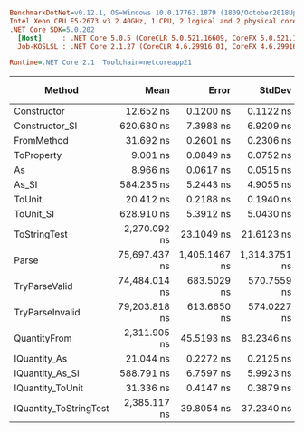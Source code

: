``` ini

BenchmarkDotNet=v0.12.1, OS=Windows 10.0.17763.1879 (1809/October2018Update/Redstone5)
Intel Xeon CPU E5-2673 v3 2.40GHz, 1 CPU, 2 logical and 2 physical cores
.NET Core SDK=5.0.202
  [Host]     : .NET Core 5.0.5 (CoreCLR 5.0.521.16609, CoreFX 5.0.521.16609), X64 RyuJIT
  Job-KOSLSL : .NET Core 2.1.27 (CoreCLR 4.6.29916.01, CoreFX 4.6.29916.03), X64 RyuJIT

Runtime=.NET Core 2.1  Toolchain=netcoreapp21  

```
|                 Method |          Mean |         Error |        StdDev |  Gen 0 |  Gen 1 | Gen 2 | Allocated |
|----------------------- |--------------:|--------------:|--------------:|-------:|-------:|------:|----------:|
|            Constructor |     12.652 ns |     0.1200 ns |     0.1122 ns |      - |      - |     - |         - |
|         Constructor_SI |    620.680 ns |     7.3988 ns |     6.9209 ns | 0.0286 |      - |     - |     192 B |
|             FromMethod |     31.692 ns |     0.2601 ns |     0.2306 ns |      - |      - |     - |         - |
|             ToProperty |      9.001 ns |     0.0849 ns |     0.0752 ns |      - |      - |     - |         - |
|                     As |      8.966 ns |     0.0617 ns |     0.0515 ns |      - |      - |     - |         - |
|                  As_SI |    584.235 ns |     5.2443 ns |     4.9055 ns | 0.0286 |      - |     - |     192 B |
|                 ToUnit |     20.412 ns |     0.2188 ns |     0.1940 ns |      - |      - |     - |         - |
|              ToUnit_SI |    628.910 ns |     5.3912 ns |     5.0430 ns | 0.0286 |      - |     - |     192 B |
|           ToStringTest |  2,270.092 ns |    23.1049 ns |    21.6123 ns | 0.1450 |      - |     - |     952 B |
|                  Parse | 75,697.437 ns | 1,405.1467 ns | 1,314.3751 ns | 6.8359 | 0.2441 |     - |   44816 B |
|          TryParseValid | 74,484.014 ns |   683.5029 ns |   570.7559 ns | 6.8359 | 0.2441 |     - |   44792 B |
|        TryParseInvalid | 79,203.818 ns |   613.6650 ns |   574.0227 ns | 6.8359 | 0.2441 |     - |   44392 B |
|           QuantityFrom |  2,311.905 ns |    45.5193 ns |    83.2346 ns |      - |      - |     - |      56 B |
|           IQuantity_As |     21.044 ns |     0.2272 ns |     0.2125 ns | 0.0038 |      - |     - |      24 B |
|        IQuantity_As_SI |    588.791 ns |     6.7597 ns |     5.9923 ns | 0.0286 |      - |     - |     192 B |
|       IQuantity_ToUnit |     31.336 ns |     0.4147 ns |     0.3879 ns | 0.0088 |      - |     - |      56 B |
| IQuantity_ToStringTest |  2,385.117 ns |    39.8054 ns |    37.2340 ns | 0.1450 |      - |     - |     952 B |
